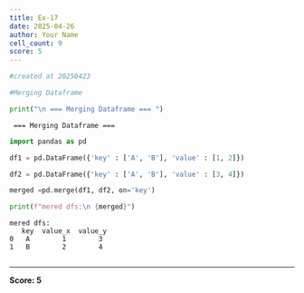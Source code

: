 ```yaml
---
title: Ex-17
date: 2025-04-26
author: Your Name
cell_count: 9
score: 5
---
```


```python
#created at 20250423
```


```python
#Merging Dataframe
```


```python
print("\n === Merging Dataframe === ")
```

    
     === Merging Dataframe === 



```python
import pandas as pd
```


```python
df1 = pd.DataFrame({'key' : ['A', 'B'], 'value' : [1, 2]})
```


```python
df2 = pd.DataFrame({'key' : ['A', 'B'], 'value' : [3, 4]})
```


```python
merged =pd.merge(df1, df2, on='key')
```


```python
print(f"mered dfs:\n {merged}")
```

    mered dfs:
       key  value_x  value_y
    0   A        1        3
    1   B        2        4



```python

```


---
**Score: 5**